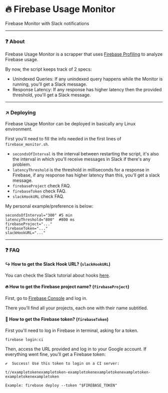# :fire: Firebase Usage Monitor

Firebase Monitor with Slack notifications

---

### :question: About

Firebase Usage Monitor is a scrapper that uses [Firebase Profiling](https://firebase.google.com/docs/database/usage/profile) to analyze Firebase usage.

By now, the script keeps track of 2 specs:

- Unindexed Queries: If any unindexed query happens while the Monitor is running, you'll get a Slack message.
- Response Latency: If any response has higher latency then the provided threshold, you'll get a Slack message.

---

### :arrow_upper_right: Deploying 

Firebase Usage Monitor can be deployed in basically any Linux environment.

First you'll need to fill the info needed in the first lines of `firebase_monitor.sh`.

- `secondsOfInterval` is the interval between restarting the script, it's also the interval in which you'll receive messages in Slack if there's any problem.
- `latencyThreshold` is the threshold in milliseconds for a response in Firebase, if any response has higher latency than this, you'll get a slack message.
- `firebaseProject` check FAQ.
- `firebaseToken` check FAQ.
- `slackHookURL` check FAQ.

My personal example/preference is below:

```
secondsOfInterval="300" #5 min
latencyThreshold="800"  #800 ms
firebaseProject="..."
firebaseToken="..."
slackHookURL="..."
```
---

### :question: FAQ

#### :arrow_right_hook: How to get the Slack Hook URL? (`slackHookURL`) 

You can check the Slack tutorial about hooks [here](https://api.slack.com/messaging/webhooks).

#### :fire: How to get the Firebase project name? (`firebaseProject`)

First, go to [Firebase Console](https://console.firebase.google.com/) and log in.

There you'll find all your projects, each one with their name subtitled.

#### :key: How to get the Firebase token? (`firebaseToken`)

First you'll need to log in Firebase in terminal, asking for a token.

`firebase login:ci`

Then, access the URL provided and log in to your Google account.
If everything went fine, you'll get a Firebase token:

```
✔  Success! Use this token to login on a CI server:

t//exampletokenexampletoken-exampletokenexampletokenexampletoken-exampletokenexampletoken

Example: firebase deploy --token "$FIREBASE_TOKEN"
```
